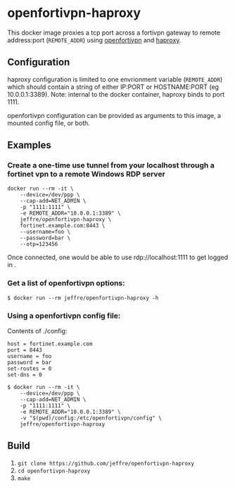 # openfortivpn-haproxy
This docker image proxies a tcp port across a fortivpn gateway to remote 
address:port (`REMOTE_ADDR`) using 
[openfortivpn](https://github.com/adrienverge/openfortivpn) and 
[haproxy](https://www.haproxy.org/).


## Configuration
haproxy configuration is limited to one envrionment variable (`REMOTE_ADDR`)
which should contain a string of either IP:PORT or HOSTNAME:PORT (eg 
10.0.0.1:3389). Note: internal to the docker container, haproxy binds to port
1111.

openfortivpn configuration can be provided as arguments to this image, a 
mounted config file, or both.


## Examples

### Create a one-time use tunnel from your localhost through a fortinet vpn to a remote Windows RDP server
```
docker run --rm -it \
    --device=/dev/ppp \
    --cap-add=NET_ADMIN \
    -p "1111:1111" \
    -e REMOTE_ADDR="10.0.0.1:3389" \
    jeffre/openfortivpn-haproxy \
    fortinet.example.com:8443 \
    --username=foo \
    --password=bar \
    --otp=123456
```
Once connected, one would be able to use rdp://localhost:1111 to get logged in .


### Get a list of openfortivpn options:
```
$ docker run --rm jeffre/openfortivpn-haproxy -h
```

### Using a openfortivpn config file:

Contents of ./config:
```
host = fortinet.example.com
port = 8443
username = foo
password = bar
set-routes = 0
set-dns = 0
```

```
$ docker run --rm -it \
    --device=/dev/ppp \
    --cap-add=NET_ADMIN \
    -p "1111:1111" \
    -e REMOTE_ADDR="10.0.0.1:3389" \
    -v "$(pwd)/config:/etc/openfortivpn/config" \
    jeffre/openfortivpn-haproxy
```


## Build
1. `git clone https://github.com/jeffre/openfortivpn-haproxy`
2. `cd openfortivpn-haproxy`
3. `make`

